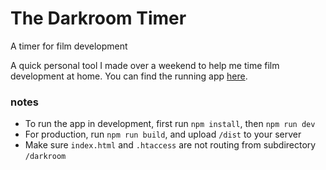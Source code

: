 The Darkroom Timer
==============

A timer for film development

A quick personal tool I made over a weekend to help me time film development at home. You can find the running app [here](https://jerome-arfouche.com/darkroom).


### notes
- To run the app in development, first run `npm install`, then `npm run dev`  
- For production, run `npm run build`, and upload `/dist` to your server  
- Make sure `index.html` and `.htaccess` are not routing from subdirectory `/darkroom`
